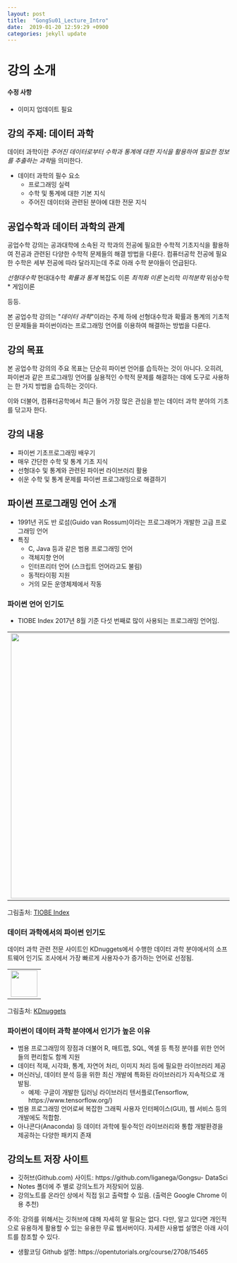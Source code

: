```yaml
---
layout: post
title:  "GongSu01_Lecture_Intro"
date:  2019-01-20 12:59:29 +0900
categories: jekyll update
---
```

<h1>강의 소개</h1>
<h4>수정 사항</h4>
<ul>
<li>이미지 업데이트 필요</li>
</ul>
<h2>강의 주제: 데이터 과학</h2>
<p>데이터 과학이란 <em>주어진 데이터로부터 수학과 통계에 대한 지식을 활용하여 필요한 정보를 추출하는 과학</em>을 의미한다.</p>
<ul>
<li>데이터 과학의 필수
요소 <ul>
<li>프로그래밍 실력</li>
<li>수학 및 통계에 대한 기본 지식</li>
<li>주어진 데이터와 관련된 분야에 대한 전문 지식</li>
</ul>
</li>
</ul>
<h2>공업수학과 데이터 과학의 관계</h2>
<p>공업수학 강의는 공과대학에 소속된 각 학과의 전공에 필요한 수학적 기초지식을 활용하여 전공과 관련된 다양한
수학적 문제들의 해결 방법을 다룬다. 컴퓨터공학 전공에 필요한 수학은 세부 전공에 따라 달라지는데 주로 아래 수학 분야들이 언급된다.</p>
<p><em>
선형대수학
</em> 현대대수학
<em> 확률과 통계
</em> 복잡도 이론
<em> 최적화 이론
</em> 논리학
<em> 미적분학
</em> 위상수학 
* 게임이론</p>
<p>등등. </p>
<p>본
공업수학 강의는 "<em>데이터 과학</em>"이라는 주제 하에 선형대수학과 확률과 통계의 기초적인 문제들을 파이썬이라는 프로그래밍 언어를 이용하여 해결하는
방법을 다룬다.</p>
<h2>강의 목표</h2>
<p>본 공업수학 강의의 주요 목표는 단순히 파이썬 언어를 습득하는 것이 아니다. 오히려, 파이썬과 같은 프로그래밍 언어를 실용적인
수학적 문제를 해결하는 데에 도구로 사용하는 한 가지 방법을 습득하는 것이다.</p>
<p>이와 더불어, 컴퓨터공학에서 최근 들어 가장 많은 관심을 받는
데이터 과학 분야의 기초를 닦고자 한다.</p>
<h2>강의 내용</h2>
<ul>
<li>파이썬 기초프로그래밍 배우기</li>
<li>매우 간단한 수학 및 통계 기초 지식</li>
<li>선형대수 및 통계와 관련된 파이썬 라이브러리 활용</li>
<li>쉬운 수학 및 통계 문제를 파이썬 프로그래밍으로 해결하기</li>
</ul>
<h2>파이썬 프로그래밍 언어 소개</h2>
<ul>
<li>1991년 귀도 반 로섬(Guido van Rossum)이라는 프로그래머가 개발한 고급 프로그래밍 언어</li>
<li>특징<ul>
<li>C, Java 등과 같은 범용 프로그래밍 언어</li>
<li>객체지향 언어</li>
<li>인터프리터 언어 (스크립트 언어라고도
불림)</li>
<li>동적타이핑 지원</li>
<li>거의 모든 운영체제에서 작동</li>
</ul>
</li>
</ul>
<h3>파이썬 언어 인기도</h3>
<ul>
<li>TIOBE Index 2017년 8월 기준 다섯 번째로 많이 사용되는 프로그래밍 언어임.</li>
</ul>
<p>
<table
cellspacing="20">
<tr>
<td>
<img src="{{ "assets/images/tiobe-index.jpg" | relative_url }}" style="width:600">
</td>
</tr>
</table>
</p>

<p>그림출처: <a href="https://www.tiobe.com/tiobe-
index/">TIOBE Index</a></p>
<h3>데이터 과학에서의 파이썬 인기도</h3>
<p>데이터 과학 관련 전문 사이트인 KDnuggets에서 수행한 데이터 과학 분야에서의 소프트웨어 인기도
조사에서 가장 빠르게 사용자수가 증가하는 언어로 선정됨.</p>
<p>
<table cellspacing="20">
<tr>
<td>
<img
src="{{ "assets/images/KDnuggets-software-poll-2016.jpg" | relative_url }}" style="height:60">
</td>
</tr>
</table>
</p>

<p>그림출처: <a href="http://www.kdnuggets.com/2016/06/r-python-top-
analytics-data-mining-data-science-software.html">KDnuggets</a></p>
<h3>파이썬이 데이터 과학 분야에서 인기가 높은 이유</h3>
<ul>
<li>범용 프로그래밍의 장점과 더불어 R, 매트랩, SQL, 엑셀 등 특정 분야를 위한
언어들의 편리함도 함께 지원</li>
<li>데이터 적재, 시각화, 통계, 자연어 처리, 이미지 처리 등에 필요한 라이브러리 제공</li>
<li>머신러닝, 데이터 분석
등을 위한 최신 개발에 특화된 라이브러리가 지속적으로 개발됨.<ul>
<li>예제: 구글이 개발한 딥러닝 라이브러리 텐서플로(Tensorflow,
https://www.tensorflow.org/) </li>
</ul>
</li>
<li>범용 프로그래밍 언어로써 복잡한 그래픽 사용자 인터페이스(GUI), 웹 서비스 등의
개발에도 적합함.</li>
<li>아나콘다(Anaconda) 등 데이터 과학에 필수적인 라이브러리와 통합 개발환경을 제공하는 다양한 패키지 존재</li>
</ul>
<h2>강의노트 저장 사이트</h2>
<ul>
<li>깃허브(Github.com) 사이트: https://github.com/liganega/Gongsu-
DataSci</li>
<li>Notes 폴더에 주 별로 강의노트가 저장되어 있음.</li>
<li>강의노트를 온라인 상에서 직접 읽고 출력할 수 있음. (출력은
Google Chrome 이용 추천)</li>
</ul>
<p>주의: 강의를 위해서는 깃허브에 대해 자세히 알 필요는 없다. 
다만, 알고 있다면 개인적으로 유용하게
활용할 수 있는 유용한 무료 웹서버이다.
자세한 사용법 설명은 아래 사이트를 참조할 수 있다.</p>
<ul>
<li>생활코딩 Github 설명:
https://opentutorials.org/course/2708/15465</li>
</ul>